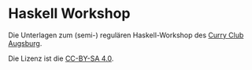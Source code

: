 # Haskell Workshop

Die Unterlagen zum (semi-) regulären Haskell-Workshop des
[Curry Club Augsburg](http://curry-club-augsburg.de).

Die Lizenz ist die
[CC-BY-SA 4.0](https://creativecommons.org/licenses/by-sa/4.0/).
